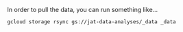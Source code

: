 In order to pull the data, you can run something like...

```bash
gcloud storage rsync gs://jat-data-analyses/_data _data
```

